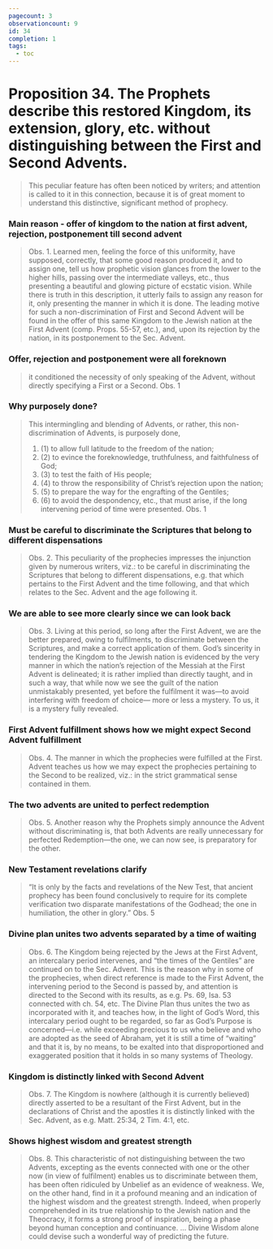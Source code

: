 ```yaml
---
pagecount: 3
observationcount: 9
id: 34
completion: 1
tags:
  - toc
---
```

# Proposition 34. The Prophets describe this restored Kingdom, its extension, glory, etc. without distinguishing between the First and Second Advents.

>This peculiar feature has often been noticed by writers; and attention is called to it in this connection, because it is of great moment to understand this distinctive, significant method of prophecy.
### Main reason - offer of kingdom to the nation at first advent, rejection, postponement till second advent
>Obs. 1. Learned men, feeling the force of this uniformity, have supposed, correctly, that some good reason produced it, and to assign one, tell us how prophetic vision glances from the lower to the higher hills, passing over the intermediate valleys, etc., thus presenting a beautiful and glowing picture of ecstatic vision. While there is truth in this description, it utterly fails to assign any reason for it, only presenting the manner in which it is done. The leading motive for such a non-discrimination of First and Second Advent will be found in the offer of this same Kingdom to the Jewish nation at the First Advent (comp. Props. 55-57, etc.), and, upon its rejection by the nation, in its postponement to the Sec. Advent.

### Offer, rejection and postponement were all foreknown 
>it conditioned the necessity of only speaking of the Advent, without directly specifying a First or a Second.
>Obs. 1
### Why purposely done?
>This intermingling and blending of Advents, or rather, this non-discrimination of Advents, is purposely done, 
>1. (1) to allow full latitude to the freedom of the nation; 
>2. (2) to evince the foreknowledge, truthfulness, and faithfulness of God; 
>3. (3) to test the faith of His people; 
>4. (4) to throw the responsibility of Christ’s rejection upon the nation; 
>5. (5) to prepare the way for the engrafting of the Gentiles; 
>6. (6) to avoid the despondency, etc., that must arise, if the long intervening period of time were presented.
>Obs. 1
### Must be careful to discriminate the Scriptures that belong to different dispensations
>Obs. 2. This peculiarity of the prophecies impresses the injunction given by numerous writers, viz.: to be careful in discriminating the Scriptures that belong to different dispensations, e.g. that which pertains to the First Advent and the time following, and that which relates to the Sec. Advent and the age following it.
### We are able to see more clearly since we can look back
>Obs. 3. Living at this period, so long after the First Advent, we are the better prepared, owing to fulfilments, to discriminate between the Scriptures, and make a correct application of them. God’s sincerity in tendering the Kingdom to the Jewish nation is evidenced by the very manner in which the nation’s rejection of the Messiah at the First Advent is delineated; it is rather implied than directly taught, and in such a way, that while now we see the guilt of the nation unmistakably presented, yet before the fulfilment it was—to avoid interfering with freedom of choice— more or less a mystery. To us, it is a mystery fully revealed.
### First Advent fulfillment shows how we might expect Second Advent fulfillment
>Obs. 4. The manner in which the prophecies were fulfilled at the First. Advent teaches us how we may expect the prophecies pertaining to the Second to be realized, viz.: in the strict grammatical sense contained in them.
### The two advents are united to perfect redemption
>Obs. 5. Another reason why the Prophets simply announce the Advent without discriminating is, that both Advents are really unnecessary for perfected Redemption—the one, we can now see, is preparatory for the other.
### New Testament revelations clarify
>“It is only by the facts and revelations of the New Test, that ancient prophecy has been found conclusively to require for its complete verification two disparate manifestations of the Godhead; the one in humiliation, the other in glory.”
>Obs. 5
### Divine plan unites two advents separated by a time of waiting
>Obs. 6. The Kingdom being rejected by the Jews at the First Advent, an intercalary period intervenes, and “the times of the Gentiles” are continued on to the Sec. Advent. This is the reason why in some of the prophecies, when direct reference is made to the First Advent, the intervening period to the Second is passed by, and attention is directed to the Second with its results, as e.g. Ps. 69, Isa. 53 connected with ch. 54, etc. The Divine Plan thus unites the two as incorporated with it, and teaches how, in the light of God’s Word, this intercalary period ought to be regarded, so far as God’s Purpose is concerned—i.e. while exceeding precious to us who believe and who are adopted as the seed of Abraham, yet it is still a time of “waiting” and that it is, by no means, to be exalted into that disproportioned and exaggerated position that it holds in so many systems of Theology.
### Kingdom is distinctly linked with Second Advent
>Obs. 7. The Kingdom is nowhere (although it is currently believed) directly asserted to be a resultant of the First Advent, but in the declarations of Christ and the apostles it is distinctly linked with the Sec. Advent, as e.g. Matt. 25:34, 2 Tim. 4:1, etc.
### Shows highest wisdom and greatest strength
>Obs. 8. This characteristic of not distinguishing between the two Advents, excepting as the events connected with one or the other now (in view of fulfilment) enables us to discriminate between them, has been often ridiculed by Unbelief as an evidence of weakness. We, on the other hand, find in it a profound meaning and an indication of the highest wisdom and the greatest strength. Indeed, when properly comprehended in its true relationship to the Jewish nation and the Theocracy, it forms a strong proof of inspiration, being a phase beyond human conception and continuance.
>...
>Divine Wisdom alone could devise such a wonderful way of predicting the future.